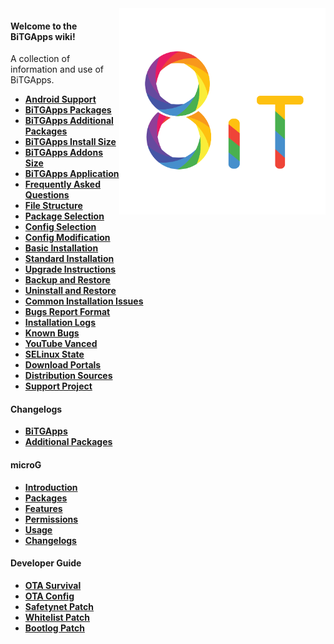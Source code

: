 <div style="float: right">
<img align="right" src="https://raw.githubusercontent.com/BiTGApps/BiTGApps/master/logo.png" width="330" height="330" alt="BiTGApps" />
</div>

#### Welcome to the BiTGApps wiki!

A collection of information and use of BiTGApps.

* [**Android Support**](https://github.com/BiTGApps/BiTGApps/wiki/Android-Support)
* [**BiTGApps Packages**](https://github.com/BiTGApps/BiTGApps/wiki/BiTGApps-Packages)
* [**BiTGApps Additional Packages**](https://github.com/BiTGApps/BiTGApps/wiki/BiTGApps-Additional-Packages)
* [**BiTGApps Install Size**](https://github.com/BiTGApps/BiTGApps/wiki/BiTGApps-Install-Size)
* [**BiTGApps Addons Size**](https://github.com/BiTGApps/BiTGApps/wiki/BiTGApps-Addons-Size)
* [**BiTGApps Application**](https://github.com/BiTGApps/BiTGApps/wiki/BiTGApps-Application)
* [**Frequently Asked Questions**](https://github.com/BiTGApps/BiTGApps/wiki/Frequently-Asked-Questions-(FAQ))
* [**File Structure**](https://github.com/BiTGApps/BiTGApps/wiki/File-Structure)
* [**Package Selection**](https://github.com/BiTGApps/BiTGApps/wiki/Package-Selection)
* [**Config Selection**](https://github.com/BiTGApps/BiTGApps/wiki/Config-Selection)
* [**Config Modification**](https://github.com/BiTGApps/BiTGApps/wiki/Config-Modification)
* [**Basic Installation**](https://github.com/BiTGApps/BiTGApps/wiki/Basic-Installation)
* [**Standard Installation**](https://github.com/BiTGApps/BiTGApps/wiki/Standard-Installation)
* [**Upgrade Instructions**](https://github.com/BiTGApps/BiTGApps/wiki/Upgrade-Instructions)
* [**Backup and Restore**](https://github.com/BiTGApps/BiTGApps/wiki/Backup-And-Restore)
* [**Uninstall and Restore**](https://github.com/BiTGApps/BiTGApps/wiki/Uninstall-and-Restore)
* [**Common Installation Issues**](https://github.com/BiTGApps/BiTGApps/wiki/Common-Installation-Issues)
* [**Bugs Report Format**](https://github.com/BiTGApps/BiTGApps/wiki/Bugs-Report-Format)
* [**Installation Logs**](https://github.com/BiTGApps/BiTGApps/wiki/Installation-Logs)
* [**Known Bugs**](https://github.com/BiTGApps/BiTGApps/wiki/Known-Bugs)
* [**YouTube Vanced**](https://github.com/BiTGApps/BiTGApps/wiki/YouTube-Vanced)
* [**SELinux State**](https://github.com/BiTGApps/BiTGApps/wiki/SELinux-State)
* [**Download Portals**](https://github.com/BiTGApps/BiTGApps/wiki/Download-Portals)
* [**Distribution Sources**](https://github.com/BiTGApps/BiTGApps/wiki/Distribution-Sources)
* [**Support Project**](https://github.com/BiTGApps/BiTGApps/wiki/Support-Project)

#### Changelogs

* [**BiTGApps**](https://github.com/BiTGApps/BiTGApps/wiki/BiTGApps)
* [**Additional Packages**](https://github.com/BiTGApps/BiTGApps/wiki/Additional-Packages)

#### microG

* [**Introduction**](https://github.com/BiTGApps/BiTGApps/wiki/microG)
* [**Packages**](https://github.com/BiTGApps/BiTGApps/wiki/microG-Packages)
* [**Features**](https://github.com/BiTGApps/BiTGApps/wiki/microG-Features)
* [**Permissions**](https://github.com/BiTGApps/BiTGApps/wiki/microG-Permissions)
* [**Usage**](https://github.com/BiTGApps/BiTGApps/wiki/microG-Usage)
* [**Changelogs**](https://github.com/BiTGApps/BiTGApps/wiki/microG-Changelogs)

#### Developer Guide

* [**OTA Survival**](https://github.com/BiTGApps/BiTGApps/wiki/OTA-Survival)
* [**OTA Config**](https://github.com/BiTGApps/BiTGApps/wiki/OTA-Config)
* [**Safetynet Patch**](https://github.com/BiTGApps/BiTGApps/wiki/Safetynet-Patch)
* [**Whitelist Patch**](https://github.com/BiTGApps/BiTGApps/wiki/Whitelist-Patch)
* [**Bootlog Patch**](https://github.com/BiTGApps/BiTGApps/wiki/Bootlog-Patch)
